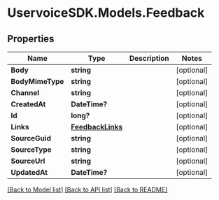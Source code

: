 # UservoiceSDK.Models.Feedback
## Properties

Name | Type | Description | Notes
------------ | ------------- | ------------- | -------------
**Body** | **string** |  | [optional] 
**BodyMimeType** | **string** |  | [optional] 
**Channel** | **string** |  | [optional] 
**CreatedAt** | **DateTime?** |  | [optional] 
**Id** | **long?** |  | [optional] 
**Links** | [**FeedbackLinks**](FeedbackLinks.md) |  | [optional] 
**SourceGuid** | **string** |  | [optional] 
**SourceType** | **string** |  | [optional] 
**SourceUrl** | **string** |  | [optional] 
**UpdatedAt** | **DateTime?** |  | [optional] 

[[Back to Model list]](../README.md#documentation-for-models) [[Back to API list]](../README.md#documentation-for-api-endpoints) [[Back to README]](../README.md)

